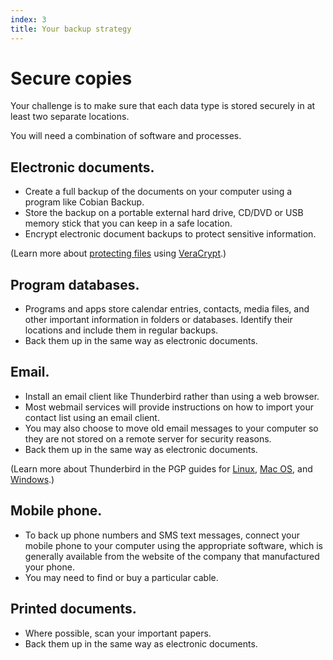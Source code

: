 ```yaml
---
index: 3
title: Your backup strategy
---
```

# Secure copies

Your challenge is to make sure that each data type is stored securely in at least two separate locations.

You will need a combination of software and processes. 

## Electronic documents.

* Create a full backup of the documents on your computer using a program like Cobian Backup. 
* Store the backup on a portable external hard drive, CD/DVD or USB memory stick that you can keep  in a safe location. 
* Encrypt electronic document backups to protect sensitive information. 

(Learn more about [protecting files](umbrella://information/protecting-files) using [VeraCrypt](umbrella://tools/files/s_veracrypt.md).)

## Program databases.

* Programs and apps store calendar entries, contacts, media files, and other important information in folders or databases. Identify their locations and include them in regular backups.  
* Back them up in the same way as electronic documents.

## Email. 

* Install an email client like Thunderbird rather than using a web browser. 
* Most webmail services will provide instructions on how to import your contact list using an email client. 
* You may also choose to move old email messages to your computer so they are not stored on a remote server for security reasons. 
* Back them up in the same way as electronic documents.

(Learn more about Thunderbird in the PGP guides for [Linux](umbrella://tools/pgp/s_pgp-for-linux.md), [Mac OS](umbrella://tools/pgp/s_pgp-for-mac-os-x.md), and [Windows](umbrella://tools/pgp/s_pgp-for-windows.md).) 

## Mobile phone. 

* To back up phone numbers and SMS text messages, connect your mobile phone to your computer using the appropriate software, which is generally available from the website of the company that manufactured your phone. 
* You may need to find or buy a particular cable.

## Printed documents.

* Where possible, scan your important papers. 
* Back them up in the same way as electronic documents.